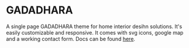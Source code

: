 # GADADHARA

A single page GADADHARA theme for home interior desihn solutions. It's easily customizable and responsive. It comes with svg icons, google map and a working contact form. Docs can be found [here](http://gadadhara.com).


